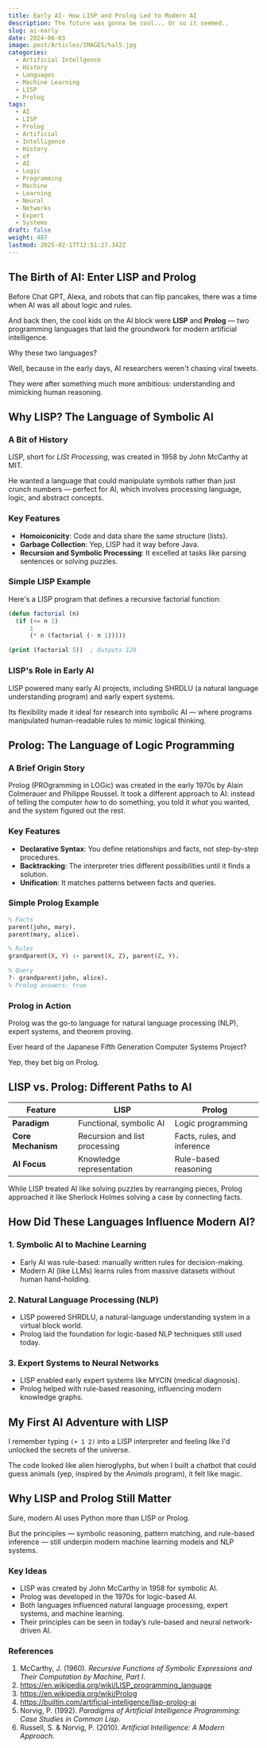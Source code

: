 ```yaml
---
title: Early AI- How LISP and Prolog Led to Modern AI
description: The future was gonna be cool... Or so it seemed..
slug: ai-early
date: 2024-06-03
image: post/Articles/IMAGES/hal5.jpg
categories:
  - Artificial Intellgence
  - History
  - Languages
  - Machine Learning
  - LISP
  - Prolog
tags:
  - AI
  - LISP
  - Prolog
  - Artificial
  - Intelligence
  - History
  - of
  - AI
  - Logic
  - Programming
  - Machine
  - Learning
  - Neural
  - Networks
  - Expert
  - Systems
draft: false
weight: 487
lastmod: 2025-02-17T12:51:27.342Z
---
```

## The Birth of AI: Enter LISP and Prolog

Before Chat GPT, Alexa, and robots that can flip pancakes, there was a time when AI was all about logic and rules.

And back then, the cool kids on the AI block were **LISP** and **Prolog** — two programming languages that laid the groundwork for modern artificial intelligence.

Why these two languages?

Well, because in the early days, AI researchers weren't chasing viral tweets.

They were after something much more ambitious: understanding and mimicking human reasoning.

## Why LISP? The Language of Symbolic AI

### A Bit of History

LISP, short for *LISt Processing*, was created in 1958 by John McCarthy at MIT.

He wanted a language that could manipulate symbols rather than just crunch numbers — perfect for AI, which involves processing language, logic, and abstract concepts.

### Key Features

* **Homoiconicity**: Code and data share the same structure (lists).
* **Garbage Collection**: Yep, LISP had it way before Java.
* **Recursion and Symbolic Processing**: It excelled at tasks like parsing sentences or solving puzzles.

### Simple LISP Example

Here's a LISP program that defines a recursive factorial function:

```lisp
(defun factorial (n)
  (if (<= n 1)
      1
      (* n (factorial (- n 1)))))

(print (factorial 5))  ; Outputs 120
```

### LISP's Role in Early AI

LISP powered many early AI projects, including SHRDLU (a natural language understanding program) and early expert systems.

Its flexibility made it ideal for research into symbolic AI — where programs manipulated human-readable rules to mimic logical thinking.

## Prolog: The Language of Logic Programming

### A Brief Origin Story

Prolog (PROgramming in LOGic) was created in the early 1970s by Alain Colmerauer and Philippe Roussel. It took a different approach to AI: instead of telling the computer *how* to do something, you told it *what* you wanted, and the system figured out the rest.

### Key Features

* **Declarative Syntax**: You define relationships and facts, not step-by-step procedures.
* **Backtracking**: The interpreter tries different possibilities until it finds a solution.
* **Unification**: It matches patterns between facts and queries.

### Simple Prolog Example

```prolog
% Facts
parent(john, mary).
parent(mary, alice).

% Rules
grandparent(X, Y) :- parent(X, Z), parent(Z, Y).

% Query
?- grandparent(john, alice).
% Prolog answers: true
```

### Prolog in Action

Prolog was the go-to language for natural language processing (NLP), expert systems, and theorem proving.

Ever heard of the Japanese Fifth Generation Computer Systems Project?

Yep, they bet big on Prolog.

## LISP vs. Prolog: Different Paths to AI

| **Feature**        | **LISP**                      | **Prolog**                  |
| ------------------ | ----------------------------- | --------------------------- |
| **Paradigm**       | Functional, symbolic AI       | Logic programming           |
| **Core Mechanism** | Recursion and list processing | Facts, rules, and inference |
| **AI Focus**       | Knowledge representation      | Rule-based reasoning        |

While LISP treated AI like solving puzzles by rearranging pieces, Prolog approached it like Sherlock Holmes solving a case by connecting facts.

## How Did These Languages Influence Modern AI?

### 1. **Symbolic AI to Machine Learning**

* Early AI was rule-based: manually written rules for decision-making.
* Modern AI (like LLMs) learns rules from massive datasets without human hand-holding.

### 2. **Natural Language Processing (NLP)**

* LISP powered SHRDLU, a natural-language understanding system in a virtual block world.
* Prolog laid the foundation for logic-based NLP techniques still used today.

### 3. **Expert Systems to Neural Networks**

* LISP enabled early expert systems like MYCIN (medical diagnosis).
* Prolog helped with rule-based reasoning, influencing modern knowledge graphs.

## My First AI Adventure with LISP

I remember typing `(+ 1 2)` into a LISP interpreter and feeling like I'd unlocked the secrets of the universe.

The code looked like alien hieroglyphs, but when I built a chatbot that could guess animals (yep, inspired by the *Animals* program), it felt like magic.

## Why LISP and Prolog Still Matter

Sure, modern AI uses Python more than LISP or Prolog.

But the principles — symbolic reasoning, pattern matching, and rule-based inference — still underpin modern machine learning models and NLP systems.

### Key Ideas

* LISP was created by John McCarthy in 1958 for symbolic AI.
* Prolog was developed in the 1970s for logic-based AI.
* Both languages influenced natural language processing, expert systems, and machine learning.
* Their principles can be seen in today’s rule-based and neural network-driven AI.

### References

1. McCarthy, J. (1960). *Recursive Functions of Symbolic Expressions and Their Computation by Machine, Part I*.
2. <https://en.wikipedia.org/wiki/LISP_programming_language>
3. <https://en.wikipedia.org/wiki/Prolog>
4. <https://builtin.com/artificial-intelligence/lisp-prolog-ai>
5. Norvig, P. (1992). *Paradigms of Artificial Intelligence Programming: Case Studies in Common Lisp*.
6. Russell, S. & Norvig, P. (2010). *Artificial Intelligence: A Modern Approach*.
